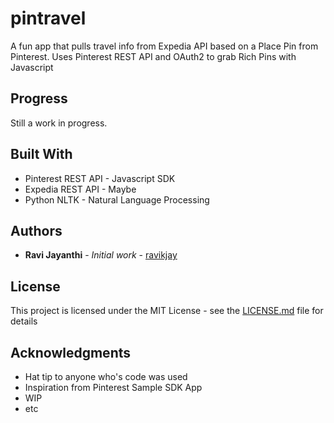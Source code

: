 # pintravel

A fun app that pulls travel info from Expedia API based on a Place Pin from Pinterest.
Uses Pinterest REST API and OAuth2 to grab Rich Pins with Javascript

## Progress

Still a work in progress.

## Built With

* Pinterest REST API - Javascript SDK
* Expedia REST API - Maybe
* Python NLTK - Natural Language Processing

## Authors

* **Ravi Jayanthi** - *Initial work* - [ravikjay](https://github.com/ravikjay)

## License

This project is licensed under the MIT License - see the [LICENSE.md](LICENSE.md) file for details

## Acknowledgments

* Hat tip to anyone who's code was used
* Inspiration from Pinterest Sample SDK App
* WIP
* etc


